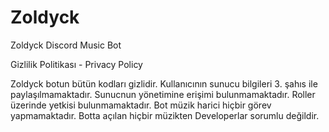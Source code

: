 # Zoldyck
Zoldyck Discord Music Bot 

Gizlilik Politikası - Privacy Policy

Zoldyck botun bütün kodları gizlidir.
Kullanıcının sunucu bilgileri 3. şahıs ile paylaşılmamaktadır.
Sunucnun yönetimine erişimi bulunmamaktadır.
Roller üzerinde yetkisi bulunmamaktadır.
Bot müzik harici hiçbir görev yapmamaktadır.
Botta açılan hiçbir müzikten Developerlar sorumlu değildir.
